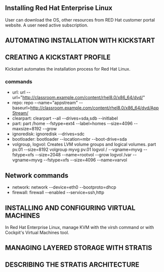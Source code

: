 ## Installing Red Hat Enterprise Linux
User can download the OS, other resources from RED Hat customer portal website. A user need active subscription.
## AUTOMATING INSTALLATION WITH KICKSTART

## CREATING A KICKSTART PROFILE
Kickstart automates the installation process for Red Hat Linux. 
### commands
- url: url --url="http://classroom.example.com/content/rhel8.0/x86_64/dvd/"
- repo: repo --name="appstream" --baseurl=http://classroom.example.com/content/rhel8.0/x86_64/dvd/AppStream/
- clearpart: clearpart --all --drives=sda,sdb --initlabel
- part: part /home --fstype=ext4 --label=homes --size=4096 --maxsize=8192 --grow
- ignoredisk: ignoredisk --drives=sdc
- bootloader: bootloader --location=mbr --boot-drive=sda
- volgroup, logvol: Creates LVM volume groups and logical volumes.
part pv.01 --size=8192
volgroup myvg pv.01
logvol / --vgname=myvg --fstype=xfs --size=2048 --name=rootvol --grow
logvol /var --vgname=myvg --fstype=xfs --size=4096 --name=varvol

## Network commands
- network: network --device=eth0 --bootproto=dhcp
- firewall: firewall --enabled --service=ssh,http


## INSTALLING AND CONFIGURING VIRTUAL MACHINES
In Red Hat Enterprise Linux, manage KVM with the virsh command or with Cockpit's Virtual Machines tool.
## MANAGING LAYERED STORAGE WITH STRATIS

## DESCRIBING THE STRATIS ARCHITECTURE

